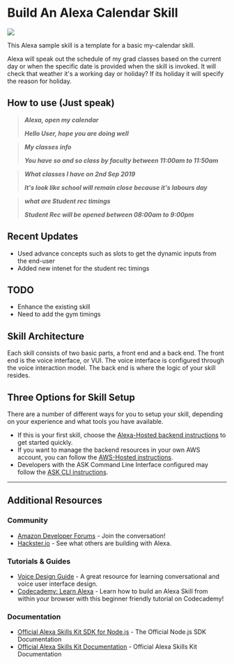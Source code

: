 # Build An Alexa Calendar Skill
<img src="https://m.media-amazon.com/images/G/01/mobile-apps/dex/alexa/alexa-skills-kit/tutorials/quiz-game/header._TTH_.png" />

This Alexa sample skill is a template for a basic my-calendar skill.

Alexa will speak out the schedule of my grad classes based on the current day or when the specific date is provided when the skill is invoked. It will check that weather it's
a working day or holiday? If its holiday it will specify the reason for holiday.

## How to use (Just speak)

> ___Alexa, open my calendar___
>
>   ___Hello User, hope you are doing well___

> ___My classes info___
>
>   ___You have so and so class by faculty between 11:00am to 11:50am___

> ___What classes I have on 2nd Sep 2019___
>
>   ___It's look like school will remain close because it's labours day___

> ___what are Student rec timings___
>
>   ___Student Rec will be opened between 08:00am to 9:00pm___

## Recent Updates

* Used advance concepts such as slots to get the dynamic inputs from the end-user
* Added new intenet for the student rec timings

## TODO

* Enhance the existing skill
* Need to add the gym timings

## Skill Architecture
Each skill consists of two basic parts, a front end and a back end.
The front end is the voice interface, or VUI.
The voice interface is configured through the voice interaction model.
The back end is where the logic of your skill resides.

## Three Options for Skill Setup
There are a number of different ways for you to setup your skill, depending on your experience and what tools you have available.

 * If this is your first skill, choose the [Alexa-Hosted backend instructions](./instructions/setup-vui-alexa-hosted.md) to get started quickly.
 * If you want to manage the backend resources in your own AWS account, you can follow the [AWS-Hosted instructions](./instructions/setup-vui-aws-hosted.md).
 * Developers with the ASK Command Line Interface configured may follow the [ASK CLI instructions](./instructions/cli.md).

---

## Additional Resources

### Community
* [Amazon Developer Forums](https://forums.developer.amazon.com/spaces/165/index.html) - Join the conversation!
* [Hackster.io](https://www.hackster.io/amazon-alexa) - See what others are building with Alexa.

### Tutorials & Guides
* [Voice Design Guide](https://developer.amazon.com/designing-for-voice/) - A great resource for learning conversational and voice user interface design.
* [Codecademy: Learn Alexa](https://www.codecademy.com/learn/learn-alexa) - Learn how to build an Alexa Skill from within your browser with this beginner friendly tutorial on Codecademy!

### Documentation
* [Official Alexa Skills Kit SDK for Node.js](http://alexa.design/node-sdk-docs) - The Official Node.js SDK Documentation
* [Official Alexa Skills Kit Documentation](https://developer.amazon.com/docs/ask-overviews/build-skills-with-the-alexa-skills-kit.html) - Official Alexa Skills Kit Documentation
